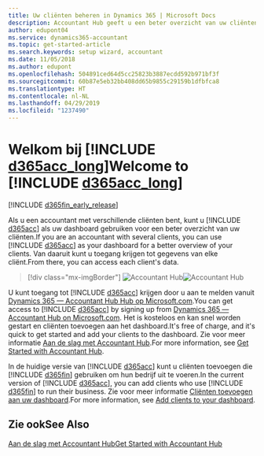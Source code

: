 ```yaml
---
title: Uw cliënten beheren in Dynamics 365 | Microsoft Docs
description: Accountant Hub geeft u een beter overzicht van uw cliënten zodat u eenvoudig tussen cliënten kunt schakelen.
author: edupont04
ms.service: dynamics365-accountant
ms.topic: get-started-article
ms.search.keywords: setup wizard, accountant
ms.date: 11/05/2018
ms.author: edupont
ms.openlocfilehash: 504891ced64d5cc25823b3887ecdd592b971bf3f
ms.sourcegitcommit: 60b87e5eb32bb408dd65b9855c29159b1dfbfca8
ms.translationtype: HT
ms.contentlocale: nl-NL
ms.lasthandoff: 04/29/2019
ms.locfileid: "1237490"
---
```

# <a name="welcome-to-include-d365acclongincludesd365acclongmdmd"></a><span data-ttu-id="bb9af-103">Welkom bij [!INCLUDE [d365acc_long](includes/d365acc_long_md.md)]</span><span class="sxs-lookup"><span data-stu-id="bb9af-103">Welcome to [!INCLUDE [d365acc_long](includes/d365acc_long_md.md)]</span></span>
[!INCLUDE [d365fin_early_release](includes/d365fin_early_release.md.md)]

<span data-ttu-id="bb9af-104">Als u een accountant met verschillende cliënten bent, kunt u [!INCLUDE [d365acc](includes/d365acc_md.md)] als uw dashboard gebruiken voor een beter overzicht van uw cliënten.</span><span class="sxs-lookup"><span data-stu-id="bb9af-104">If you are an accountant with several clients, you can use [!INCLUDE [d365acc](includes/d365acc_md.md)] as your dashboard for a better overview of your clients.</span></span> <span data-ttu-id="bb9af-105">Van daaruit kunt u toegang krijgen tot gegevens van elke cliënt.</span><span class="sxs-lookup"><span data-stu-id="bb9af-105">From there, you can access each client's data.</span></span>  

> [!div class="mx-imgBorder"]
> <span data-ttu-id="bb9af-106">![Accountant Hub](./media/accountant-get-started/accountant-dashboard.png)</span><span class="sxs-lookup"><span data-stu-id="bb9af-106">![Accountant Hub](./media/accountant-get-started/accountant-dashboard.png)</span></span>

<span data-ttu-id="bb9af-107">U kunt toegang tot [!INCLUDE [d365acc](includes/d365acc_md.md)] krijgen door u aan te melden vanuit [Dynamics 365 — Accountant Hub Hub op Microsoft.com](https://www.microsoft.com/en-us/dynamics365/financial-insights-for-accountants).</span><span class="sxs-lookup"><span data-stu-id="bb9af-107">You can get access to [!INCLUDE [d365acc](includes/d365acc_md.md)] by signing up from [Dynamics 365 — Accountant Hub on Microsoft.com](https://www.microsoft.com/en-us/dynamics365/financial-insights-for-accountants).</span></span> <span data-ttu-id="bb9af-108">Het is kosteloos en kan snel worden gestart en cliënten toevoegen aan het dashboard.</span><span class="sxs-lookup"><span data-stu-id="bb9af-108">It's free of charge, and it's quick to get started and add your clients to the dashboard.</span></span> <span data-ttu-id="bb9af-109">Zie voor meer informatie [Aan de slag met Accountant Hub](get-started.md).</span><span class="sxs-lookup"><span data-stu-id="bb9af-109">For more information, see [Get Started with Accountant Hub](get-started.md).</span></span>  

<span data-ttu-id="bb9af-110">In de huidige versie van [!INCLUDE [d365acc](includes/d365acc_md.md)] kunt u cliënten toevoegen die [!INCLUDE [d365fin](includes/d365fin_long_md.md)] gebruiken om hun bedrijf uit te voeren.</span><span class="sxs-lookup"><span data-stu-id="bb9af-110">In the current version of [!INCLUDE [d365acc](includes/d365acc_md.md)], you can add clients who use [!INCLUDE [d365fin](includes/d365fin_long_md.md)] to run their business.</span></span> <span data-ttu-id="bb9af-111">Zie voor meer informatie [Cliënten toevoegen aan uw dashboard](add-client.md).</span><span class="sxs-lookup"><span data-stu-id="bb9af-111">For more information, see [Add clients to your dashboard](add-client.md).</span></span>  

## <a name="see-also"></a><span data-ttu-id="bb9af-112">Zie ook</span><span class="sxs-lookup"><span data-stu-id="bb9af-112">See Also</span></span>
[<span data-ttu-id="bb9af-113">Aan de slag met Accountant Hub</span><span class="sxs-lookup"><span data-stu-id="bb9af-113">Get Started with Accountant Hub</span></span>](get-started.md)  
